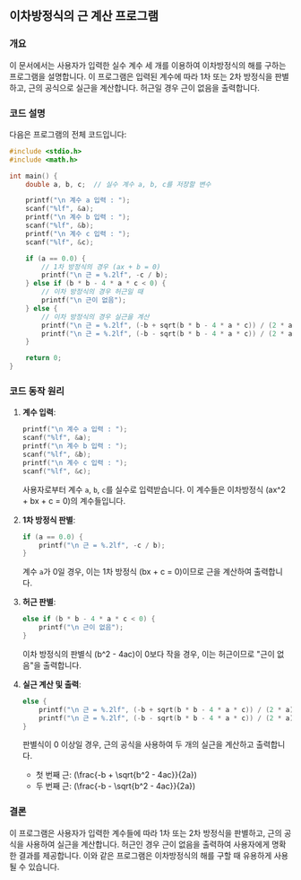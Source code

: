 ## 이차방정식의 근 계산 프로그램

### 개요
이 문서에서는 사용자가 입력한 실수 계수 세 개를 이용하여 이차방정식의 해를 구하는 프로그램을 설명합니다. 이 프로그램은 입력된 계수에 따라 1차 또는 2차 방정식을 판별하고, 근의 공식으로 실근을 계산합니다. 허근일 경우 근이 없음을 출력합니다.

### 코드 설명
다음은 프로그램의 전체 코드입니다:

```c
#include <stdio.h>
#include <math.h>

int main() {
    double a, b, c;  // 실수 계수 a, b, c를 저장할 변수

    printf("\n 계수 a 입력 : ");
    scanf("%lf", &a);
    printf("\n 계수 b 입력 : ");
    scanf("%lf", &b);
    printf("\n 계수 c 입력 : ");
    scanf("%lf", &c);

    if (a == 0.0) {
        // 1차 방정식의 경우 (ax + b = 0)
        printf("\n 근 = %.2lf", -c / b);
    } else if (b * b - 4 * a * c < 0) {
        // 이차 방정식의 경우 허근일 때
        printf("\n 근이 없음");
    } else {
        // 이차 방정식의 경우 실근을 계산
        printf("\n 근 = %.2lf", (-b + sqrt(b * b - 4 * a * c)) / (2 * a));
        printf("\n 근 = %.2lf", (-b - sqrt(b * b - 4 * a * c)) / (2 * a));
    }

    return 0;
}
```

### 코드 동작 원리

1. **계수 입력**:
   ```c
   printf("\n 계수 a 입력 : ");
   scanf("%lf", &a);
   printf("\n 계수 b 입력 : ");
   scanf("%lf", &b);
   printf("\n 계수 c 입력 : ");
   scanf("%lf", &c);
   ```
   사용자로부터 계수 `a`, `b`, `c`를 실수로 입력받습니다. 이 계수들은 이차방정식 \(ax^2 + bx + c = 0\)의 계수들입니다.

2. **1차 방정식 판별**:
   ```c
   if (a == 0.0) {
       printf("\n 근 = %.2lf", -c / b);
   }
   ```
   계수 `a`가 0일 경우, 이는 1차 방정식 \(bx + c = 0\)이므로 근을 계산하여 출력합니다.

3. **허근 판별**:
   ```c
   else if (b * b - 4 * a * c < 0) {
       printf("\n 근이 없음");
   }
   ```
   이차 방정식의 판별식 \(b^2 - 4ac\)이 0보다 작을 경우, 이는 허근이므로 "근이 없음"을 출력합니다.

4. **실근 계산 및 출력**:
   ```c
   else {
       printf("\n 근 = %.2lf", (-b + sqrt(b * b - 4 * a * c)) / (2 * a));
       printf("\n 근 = %.2lf", (-b - sqrt(b * b - 4 * a * c)) / (2 * a));
   }
   ```
   판별식이 0 이상일 경우, 근의 공식을 사용하여 두 개의 실근을 계산하고 출력합니다. 
   
   - 첫 번째 근: \(\frac{-b + \sqrt{b^2 - 4ac}}{2a}\)
   - 두 번째 근: \(\frac{-b - \sqrt{b^2 - 4ac}}{2a}\)

### 결론
이 프로그램은 사용자가 입력한 계수들에 따라 1차 또는 2차 방정식을 판별하고, 근의 공식을 사용하여 실근을 계산합니다. 허근인 경우 근이 없음을 출력하여 사용자에게 명확한 결과를 제공합니다. 이와 같은 프로그램은 이차방정식의 해를 구할 때 유용하게 사용될 수 있습니다.
